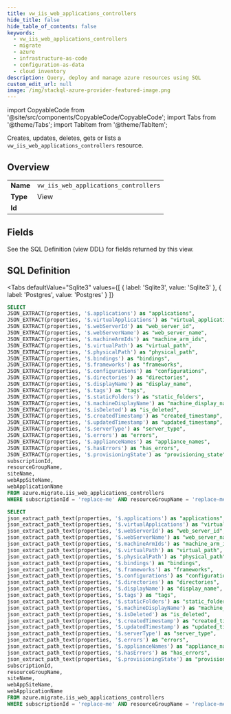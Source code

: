 ```yaml
--- 
title: vw_iis_web_applications_controllers
hide_title: false
hide_table_of_contents: false
keywords:
  - vw_iis_web_applications_controllers
  - migrate
  - azure
  - infrastructure-as-code
  - configuration-as-data
  - cloud inventory
description: Query, deploy and manage azure resources using SQL
custom_edit_url: null
image: /img/stackql-azure-provider-featured-image.png
---
```


import CopyableCode from '@site/src/components/CopyableCode/CopyableCode';
import Tabs from '@theme/Tabs';
import TabItem from '@theme/TabItem';

Creates, updates, deletes, gets or lists a <code>vw_iis_web_applications_controllers</code> resource.

## Overview
<table><tbody>
<tr><td><b>Name</b></td><td><code>vw_iis_web_applications_controllers</code></td></tr>
<tr><td><b>Type</b></td><td>View</td></tr>
<tr><td><b>Id</b></td><td><CopyableCode code="azure.migrate.vw_iis_web_applications_controllers" /></td></tr>
</tbody></table>

## Fields

See the SQL Definition (view DDL) for fields returned by this view.

## SQL Definition

<Tabs
defaultValue="Sqlite3"
values={[
{ label: 'Sqlite3', value: 'Sqlite3' },
{ label: 'Postgres', value: 'Postgres' }
]}
>
<TabItem value="Sqlite3">

```sql
SELECT
JSON_EXTRACT(properties, '$.applications') as "applications",
JSON_EXTRACT(properties, '$.virtualApplications') as "virtual_applications",
JSON_EXTRACT(properties, '$.webServerId') as "web_server_id",
JSON_EXTRACT(properties, '$.webServerName') as "web_server_name",
JSON_EXTRACT(properties, '$.machineArmIds') as "machine_arm_ids",
JSON_EXTRACT(properties, '$.virtualPath') as "virtual_path",
JSON_EXTRACT(properties, '$.physicalPath') as "physical_path",
JSON_EXTRACT(properties, '$.bindings') as "bindings",
JSON_EXTRACT(properties, '$.frameworks') as "frameworks",
JSON_EXTRACT(properties, '$.configurations') as "configurations",
JSON_EXTRACT(properties, '$.directories') as "directories",
JSON_EXTRACT(properties, '$.displayName') as "display_name",
JSON_EXTRACT(properties, '$.tags') as "tags",
JSON_EXTRACT(properties, '$.staticFolders') as "static_folders",
JSON_EXTRACT(properties, '$.machineDisplayName') as "machine_display_name",
JSON_EXTRACT(properties, '$.isDeleted') as "is_deleted",
JSON_EXTRACT(properties, '$.createdTimestamp') as "created_timestamp",
JSON_EXTRACT(properties, '$.updatedTimestamp') as "updated_timestamp",
JSON_EXTRACT(properties, '$.serverType') as "server_type",
JSON_EXTRACT(properties, '$.errors') as "errors",
JSON_EXTRACT(properties, '$.applianceNames') as "appliance_names",
JSON_EXTRACT(properties, '$.hasErrors') as "has_errors",
JSON_EXTRACT(properties, '$.provisioningState') as "provisioning_state",
subscriptionId,
resourceGroupName,
siteName,
webAppSiteName,
webApplicationName
FROM azure.migrate.iis_web_applications_controllers
WHERE subscriptionId = 'replace-me' AND resourceGroupName = 'replace-me' AND siteName = 'replace-me' AND webAppSiteName = 'replace-me';
```

</TabItem>
<TabItem value="Postgres">

```sql
SELECT
json_extract_path_text(properties, '$.applications') as "applications",
json_extract_path_text(properties, '$.virtualApplications') as "virtual_applications",
json_extract_path_text(properties, '$.webServerId') as "web_server_id",
json_extract_path_text(properties, '$.webServerName') as "web_server_name",
json_extract_path_text(properties, '$.machineArmIds') as "machine_arm_ids",
json_extract_path_text(properties, '$.virtualPath') as "virtual_path",
json_extract_path_text(properties, '$.physicalPath') as "physical_path",
json_extract_path_text(properties, '$.bindings') as "bindings",
json_extract_path_text(properties, '$.frameworks') as "frameworks",
json_extract_path_text(properties, '$.configurations') as "configurations",
json_extract_path_text(properties, '$.directories') as "directories",
json_extract_path_text(properties, '$.displayName') as "display_name",
json_extract_path_text(properties, '$.tags') as "tags",
json_extract_path_text(properties, '$.staticFolders') as "static_folders",
json_extract_path_text(properties, '$.machineDisplayName') as "machine_display_name",
json_extract_path_text(properties, '$.isDeleted') as "is_deleted",
json_extract_path_text(properties, '$.createdTimestamp') as "created_timestamp",
json_extract_path_text(properties, '$.updatedTimestamp') as "updated_timestamp",
json_extract_path_text(properties, '$.serverType') as "server_type",
json_extract_path_text(properties, '$.errors') as "errors",
json_extract_path_text(properties, '$.applianceNames') as "appliance_names",
json_extract_path_text(properties, '$.hasErrors') as "has_errors",
json_extract_path_text(properties, '$.provisioningState') as "provisioning_state",
subscriptionId,
resourceGroupName,
siteName,
webAppSiteName,
webApplicationName
FROM azure.migrate.iis_web_applications_controllers
WHERE subscriptionId = 'replace-me' AND resourceGroupName = 'replace-me' AND siteName = 'replace-me' AND webAppSiteName = 'replace-me';
```

</TabItem>
</Tabs>
